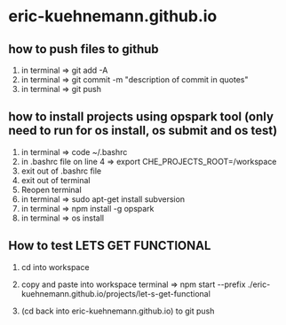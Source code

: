 # eric-kuehnemann.github.io

## how to push files to github
1) in terminal => git add -A
2) in terminal => git commit -m "description of commit in quotes"
3) in terminal => git push

## how to install projects using opspark tool (only need to run for os install, os submit and os test)
1) in terminal => code ~/.bashrc
2) in .bashrc file on line 4 => export CHE_PROJECTS_ROOT=/workspace
3) exit out of .bashrc file
4) exit out of terminal
5) Reopen terminal
6) in terminal => sudo apt-get install subversion
7) in terminal => npm install -g opspark
8) in terminal => os install

## How to test LETS GET FUNCTIONAL
1) cd into workspace

2) copy and paste into workspace terminal => npm start --prefix ./eric-kuehnemann.github.io/projects/let-s-get-functional

3) (cd back into eric-kuehnemann.github.io) to git push